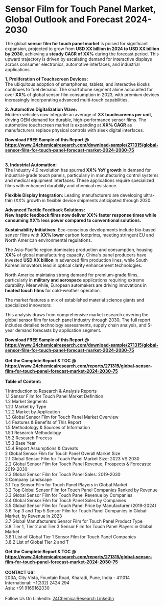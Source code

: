 <h1>Sensor Film for Touch Panel Market, Global Outlook and Forecast 2024-2030</h1><p>The global <strong>sensor film for touch panel market</strong> is poised for significant expansion, projected to grow from <strong>USD XX billion in 2024 to USD XX billion by 2030</strong>, achieving a <strong>steady CAGR of XX%</strong> during the forecast period. This upward trajectory is driven by escalating demand for interactive displays across consumer electronics, automotive interfaces, and industrial applications.</p><p><strong>1. Proliferation of Touchscreen Devices:</strong><br>
The ubiquitous adoption of smartphones, tablets, and interactive kiosks continues to fuel demand. The smartphone segment alone accounted for over <strong>XX%</strong> of global sensor film consumption in 2023, with premium devices increasingly incorporating advanced multi-touch capabilities.</p><p><strong>2. Automotive Digitalization Wave:</strong><br>
Modern vehicles now integrate an average of <strong>XX touchscreens per unit</strong>, driving OEM demand for durable, high-performance sensor films. The automotive touchscreen market is expanding at <strong>XX% CAGR</strong> as manufacturers replace physical controls with sleek digital interfaces.</p><div><b>Download FREE Sample of this Report @ 
            <a href="https://www.24chemicalresearch.com/download-sample/271315/global-sensor-film-for-touch-panel-forecast-market-2024-2030-75">
            https://www.24chemicalresearch.com/download-sample/271315/global-sensor-film-for-touch-panel-forecast-market-2024-2030-75</a></b></div><br><p><strong>3. Industrial Automation:</strong><br>
The Industry 4.0 revolution has spurred <strong>XX% YoY growth</strong> in demand for industrial-grade touch panels, particularly in manufacturing control systems and medical equipment interfaces. These applications require specialized films with enhanced durability and chemical resistance.</p><p><strong>Flexible Display Integration:</strong> Leading manufacturers are developing ultra-thin (<xx micron sensor films compatible with foldable displays addressing the>XX% growth in flexible device shipments anticipated through 2030.</xx></p><p><strong>Advanced Tactile Feedback Solutions:<br>
	New haptic feedback films now deliver <strong>XX% faster</strong> response times while consuming <strong>XX% less</strong> power compared to conventional solutions.</strong></p><p><strong>Sustainability Initiatives:</strong> Eco-conscious developments include bio-based sensor films with <strong>XX% lower</strong> carbon footprints, meeting stringent EU and North American environmental regulations.</p><p>The Asia-Pacific region dominates production and consumption, housing <strong>XX%</strong> of global manufacturing capacity. China's panel producers have invested <strong>USD XX billion</strong> in advanced film production lines, while South Korean innovators lead in optical clarity enhancement technologies.</p><p>North America maintains strong demand for premium-grade films, particularly in <strong>military and aerospace</strong> applications requiring extreme durability. Meanwhile, European automakers are driving innovations in <strong>heated touch films</strong> for cold-weather operation.</p><p>The market features a mix of established material science giants and specialized innovators:</p><p>This analysis draws from comprehensive market research covering the global sensor film for touch panel industry through 2030. The full report includes detailed technology assessments, supply chain analysis, and 5-year demand forecasts by application segment.</p><div><b>Download FREE Sample of this Report @ 
            <a href="https://www.24chemicalresearch.com/download-sample/271315/global-sensor-film-for-touch-panel-forecast-market-2024-2030-75">
            https://www.24chemicalresearch.com/download-sample/271315/global-sensor-film-for-touch-panel-forecast-market-2024-2030-75</a></b></div><br><div><b>Get the Complete Report & TOC @ 
            <a href="https://www.24chemicalresearch.com/reports/271315/global-sensor-film-for-touch-panel-forecast-market-2024-2030-75">
            https://www.24chemicalresearch.com/reports/271315/global-sensor-film-for-touch-panel-forecast-market-2024-2030-75</a></b></div><br>
            <b>Table of Content:</b><p>1 Introduction to Research & Analysis Reports<br />
    1.1 Sensor Film for Touch Panel Market Definition<br />
    1.2 Market Segments<br />
        1.2.1 Market by Type<br />
        1.2.2 Market by Application<br />
    1.3 Global Sensor Film for Touch Panel Market Overview<br />
    1.4 Features & Benefits of This Report<br />
    1.5 Methodology & Sources of Information<br />
        1.5.1 Research Methodology<br />
        1.5.2 Research Process<br />
        1.5.3 Base Year<br />
        1.5.4 Report Assumptions & Caveats<br />
2 Global Sensor Film for Touch Panel Overall Market Size<br />
    2.1 Global Sensor Film for Touch Panel Market Size: 2023 VS 2030<br />
    2.2 Global Sensor Film for Touch Panel Revenue, Prospects & Forecasts: 2019-2030<br />
    2.3 Global Sensor Film for Touch Panel Sales: 2019-2030<br />
3 Company Landscape<br />
    3.1 Top Sensor Film for Touch Panel Players in Global Market<br />
    3.2 Top Global Sensor Film for Touch Panel Companies Ranked by Revenue<br />
    3.3 Global Sensor Film for Touch Panel Revenue by Companies<br />
    3.4 Global Sensor Film for Touch Panel Sales by Companies<br />
    3.5 Global Sensor Film for Touch Panel Price by Manufacturer (2019-2024)<br />
    3.6 Top 3 and Top 5 Sensor Film for Touch Panel Companies in Global Market, by Revenue in 2023<br />
    3.7 Global Manufacturers Sensor Film for Touch Panel Product Type<br />
    3.8 Tier 1, Tier 2 and Tier 3 Sensor Film for Touch Panel Players in Global Market<br />
        3.8.1 List of Global Tier 1 Sensor Film for Touch Panel Companies<br />
        3.8.2 List of Global Tier 2 and T</p><div><b>Get the Complete Report & TOC @ 
            <a href="https://www.24chemicalresearch.com/reports/271315/global-sensor-film-for-touch-panel-forecast-market-2024-2030-75">
            https://www.24chemicalresearch.com/reports/271315/global-sensor-film-for-touch-panel-forecast-market-2024-2030-75</a></b></div><br><b>CONTACT US:</b><br>
            203A, City Vista, Fountain Road, Kharadi, Pune, India - 411014<br>
            International: +1(332) 2424 294<br>
            Asia: +91 9169162030 <br><br>
            Follow Us On LinkedIn: <a href="https://www.linkedin.com/company/24chemicalresearch/">24ChemicalResearch LinkedIn</a>